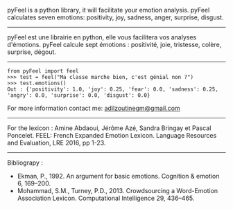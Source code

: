 pyFeel is a python library, it will facilitate your emotion analysis.
pyFeel calculates seven emotions: positivity, joy, sadness, anger, surprise, disgust.
_______________
pyFeel est une librairie en python, elle vous facilitera vos analyses d'émotions.
pyFeel calcule sept émotions : positivité, joie, tristesse, colère, surprise, dégout.

_________________




    from pyFeel import feel
    >>> test = feel("Ma classe marche bien, c'est génial non ?")
    >>> test.emotions()
    Out : {'positivity': 1.0, 'joy': 0.25, 'fear': 0.0, 'sadness': 0.25, 'angry': 0.0, 'surprise': 0.0, 'disgust': 0.0}



 For more information contact me: adilzoutinegm@gmail.com
_____________

For the lexicon : Amine Abdaoui, Jérôme Azé, Sandra Bringay et Pascal Poncelet. FEEL: French Expanded Emotion Lexicon. Language Resources and Evaluation, LRE 2016, pp 1-23.

_________

Bibliograpy :
 - Ekman, P., 1992. An argument for basic emotions. Cognition & emotion 6, 169–200.  
- Mohammad, S.M., Turney, P.D., 2013. Crowdsourcing a Word-Emotion Association Lexicon. Computational Intelligence 29, 436–465.
